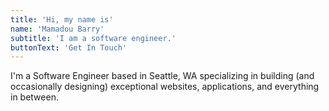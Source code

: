 ```yaml
---
title: 'Hi, my name is'
name: 'Mamadou Barry'
subtitle: 'I am a software engineer.'
buttonText: 'Get In Touch'
---
```


I'm a Software Engineer based in Seattle, WA specializing in building (and occasionally designing) exceptional websites, applications, and everything in between.
